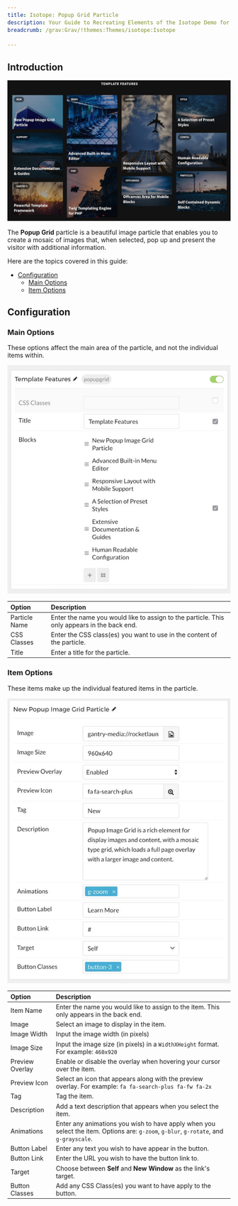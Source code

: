 ```yaml
---
title: Isotope: Popup Grid Particle
description: Your Guide to Recreating Elements of the Isotope Demo for Grav
breadcrumb: /grav:Grav/!themes:Themes/isotope:Isotope

---
```


## Introduction

![](assets/particle_popupgrid1.jpeg)

The **Popup Grid** particle is a beautiful image particle that enables you to create a mosaic of images that, when selected, pop up and present the visitor with additional information.

Here are the topics covered in this guide:

* [Configuration](#configuration)
    - [Main Options](#main-options)
    - [Item Options](#item-options)

## Configuration

### Main Options 

These options affect the main area of the particle, and not the individual items within.

![](assets/particle_popupgrid2.jpeg)

| Option        | Description                                                                                 |
| :-----        | :-----                                                                                      |
| Particle Name | Enter the name you would like to assign to the particle. This only appears in the back end. |
| CSS Classes   | Enter the CSS class(es) you want to use in the content of the particle.                     |
| Title         | Enter a title for the particle.                                                             |

### Item Options

These items make up the individual featured items in the particle.

![](assets/particle_popupgrid3.jpeg)

| Option          | Description                                                                                                                           |
| :-----          | :-----                                                                                                                                |
| Item Name       | Enter the name you would like to assign to the item. This only appears in the back end.                                               |
| Image           | Select an image to display in the item.                                                                                               |
| Image Width     | Input the image width (in pixels)                                                                                                     |
| Image Size      | Input the image size (in pixels) in a `WidthXHeight` format. For example: `460x920`                                                   |
| Preview Overlay | Enable or disable the overlay when hovering your cursor over the item.                                                                |
| Preview Icon    | Select an icon that appears along with the preview overlay. For example: `fa fa-search-plus fa-fw fa-2x`                              |
| Tag             | Tag the item.                                                                                                                         |
| Description     | Add a text description that appears when you select the item.                                                                         |
| Animations      | Enter any animations you wish to have apply when you select the item. Options are: `g-zoom`, `g-blur`, `g-rotate`, and `g-grayscale`. |
| Button Label    | Enter any text you wish to have appear in the button.                                                                                 |
| Button Link     | Enter the URL you wish to have the button link to.                                                                                    |
| Target          | Choose between **Self** and **New Window** as the link's target.                                                                      |
| Button Classes  | Add any CSS Class(es) you want to have apply to the button.                                                                           |
